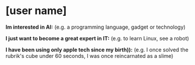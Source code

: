 # [user name]

**Im interested in AI:** (e.g. a programming language, gadget or technology)

**I just want to become a great expert in IT:** (e.g. to learn Linux, see a robot)

**I have been using only apple tech since my birth)):** (e.g. I once solved the rubrik's cube under 60 seconds, I was once reincarnated as a slime)
